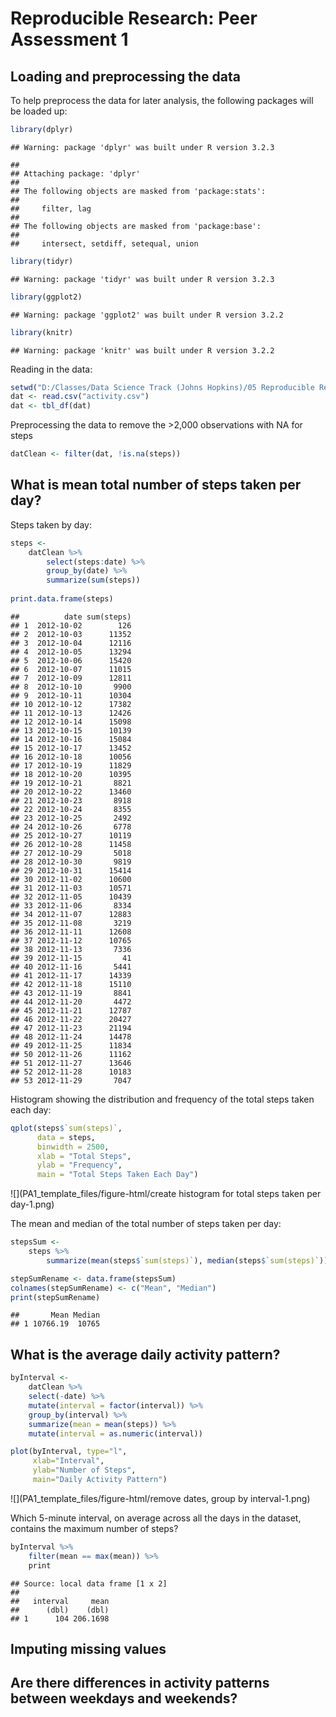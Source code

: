 # Reproducible Research: Peer Assessment 1


## Loading and preprocessing the data
To help preprocess the data for later analysis, the following packages will be loaded up:


```r
library(dplyr)
```

```
## Warning: package 'dplyr' was built under R version 3.2.3
```

```
## 
## Attaching package: 'dplyr'
## 
## The following objects are masked from 'package:stats':
## 
##     filter, lag
## 
## The following objects are masked from 'package:base':
## 
##     intersect, setdiff, setequal, union
```

```r
library(tidyr)
```

```
## Warning: package 'tidyr' was built under R version 3.2.3
```

```r
library(ggplot2)
```

```
## Warning: package 'ggplot2' was built under R version 3.2.2
```

```r
library(knitr)
```

```
## Warning: package 'knitr' was built under R version 3.2.2
```

Reading in the data:

```r
setwd("D:/Classes/Data Science Track (Johns Hopkins)/05 Reproducible Research/Week 2/Peer Assesment 1/RepData_PeerAssessment1")
dat <- read.csv("activity.csv")
dat <- tbl_df(dat)
```

Preprocessing the data to remove the >2,000 observations with NA for steps

```r
datClean <- filter(dat, !is.na(steps))
```

## What is mean total number of steps taken per day?
  
Steps taken by day:

```r
steps <-
    datClean %>%
        select(steps:date) %>%
        group_by(date) %>%
        summarize(sum(steps))
        
print.data.frame(steps)
```

```
##          date sum(steps)
## 1  2012-10-02        126
## 2  2012-10-03      11352
## 3  2012-10-04      12116
## 4  2012-10-05      13294
## 5  2012-10-06      15420
## 6  2012-10-07      11015
## 7  2012-10-09      12811
## 8  2012-10-10       9900
## 9  2012-10-11      10304
## 10 2012-10-12      17382
## 11 2012-10-13      12426
## 12 2012-10-14      15098
## 13 2012-10-15      10139
## 14 2012-10-16      15084
## 15 2012-10-17      13452
## 16 2012-10-18      10056
## 17 2012-10-19      11829
## 18 2012-10-20      10395
## 19 2012-10-21       8821
## 20 2012-10-22      13460
## 21 2012-10-23       8918
## 22 2012-10-24       8355
## 23 2012-10-25       2492
## 24 2012-10-26       6778
## 25 2012-10-27      10119
## 26 2012-10-28      11458
## 27 2012-10-29       5018
## 28 2012-10-30       9819
## 29 2012-10-31      15414
## 30 2012-11-02      10600
## 31 2012-11-03      10571
## 32 2012-11-05      10439
## 33 2012-11-06       8334
## 34 2012-11-07      12883
## 35 2012-11-08       3219
## 36 2012-11-11      12608
## 37 2012-11-12      10765
## 38 2012-11-13       7336
## 39 2012-11-15         41
## 40 2012-11-16       5441
## 41 2012-11-17      14339
## 42 2012-11-18      15110
## 43 2012-11-19       8841
## 44 2012-11-20       4472
## 45 2012-11-21      12787
## 46 2012-11-22      20427
## 47 2012-11-23      21194
## 48 2012-11-24      14478
## 49 2012-11-25      11834
## 50 2012-11-26      11162
## 51 2012-11-27      13646
## 52 2012-11-28      10183
## 53 2012-11-29       7047
```

Histogram showing the distribution and frequency of the total steps taken each day:

```r
qplot(steps$`sum(steps)`,
      data = steps,
      binwidth = 2500,
      xlab = "Total Steps",
      ylab = "Frequency",
      main = "Total Steps Taken Each Day")
```

![](PA1_template_files/figure-html/create histogram for total steps taken per day-1.png) 

The mean and median of the total number of steps taken per day:

```r
stepsSum <-
    steps %>%
        summarize(mean(steps$`sum(steps)`), median(steps$`sum(steps)`))

stepSumRename <- data.frame(stepsSum)
colnames(stepSumRename) <- c("Mean", "Median")
print(stepSumRename)
```

```
##       Mean Median
## 1 10766.19  10765
```


## What is the average daily activity pattern?


```r
byInterval <-
    datClean %>%
    select(-date) %>%
    mutate(interval = factor(interval)) %>%
    group_by(interval) %>%
    summarize(mean = mean(steps)) %>%
    mutate(interval = as.numeric(interval))

plot(byInterval, type="l",
     xlab="Interval",
     ylab="Number of Steps",
     main="Daily Activity Pattern")
```

![](PA1_template_files/figure-html/remove dates, group by interval-1.png) 

Which 5-minute interval, on average across all the days in the dataset, contains the maximum number of steps?

```r
byInterval %>%
    filter(mean == max(mean)) %>%
    print
```

```
## Source: local data frame [1 x 2]
## 
##   interval     mean
##      (dbl)    (dbl)
## 1      104 206.1698
```

## Imputing missing values



## Are there differences in activity patterns between weekdays and weekends?
